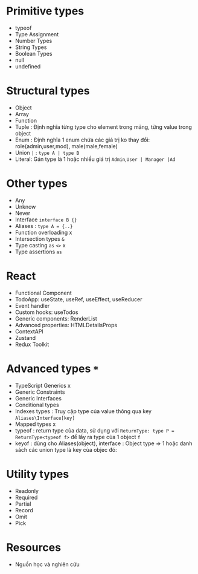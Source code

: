 # Primitive types

- typeof
- Type Assignment
- Number Types
- String Types
- Boolean Types
- null
- undefined

# Structural types

- Object
- Array
- Function
- Tuple : Định nghĩa từng type cho element trong mảng, từng value trong object
- Enum : Định nghĩa 1 enum chứa các giá trị ko thay đổi: role(admin,user,mod), male(male,female)
- Union `|` : `type A | type B`
- Literal: Gán type là 1 hoặc nhiều giá trị `Admin`,`User | Manager |Ad`

# Other types

- Any
- Unknow
- Never
- Interface `interface B {}`
- Aliases : `type A = {..}`
- Function overloading x
- Intersection types `&`
- Type casting `as` `<>` x
- Type assertions `as`

# React

- Functional Component
- TodoApp: useState, useRef, useEffect, useReducer
- Event handler
- Custom hooks: useTodos
- Generic components: RenderList
- Advanced properties: HTMLDetailsProps
- ContextAPI
- Zustand
- Redux Toolkit

# Advanced types `*`

- TypeScript Generics x
- Generic Constraints
- Generic Interfaces
- Conditional types
- Indexes types : Truy cập type của value thông qua key `Aliases\Interface[key]`
- Mapped types x
- typeof : return type của data, sử dụng với `ReturnType: type P = ReturnType<typeof f>` để lấy ra type của 1 object `f`
- keyof : dùng cho Aliases(object), interface : Object type => 1 hoặc danh sách các union type là key của objec đó:

# Utility types

- Readonly
- Required
- Partial
- Record
- Omit
- Pick

# Resources

- Nguồn học và nghiên cứu
